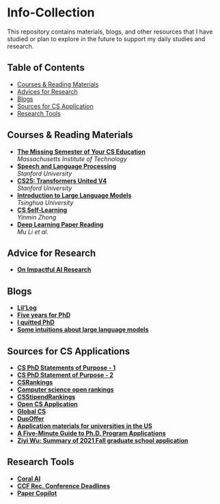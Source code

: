 # Info-Collection
This repository contains materials, blogs, and other resources that I have studied or plan to explore in the future to support my daily studies and research. 

## Table of Contents
- [Courses & Reading Materials](#Courses-&-Reading-Materials)
- [Advices for Research](#Advices-for-Research)
- [Blogs](#Blogs)
- [Sources for CS Application](#Sources-for-CS-Applications)
- [Research Tools](#Research-Tools)


## Courses & Reading Materials
- [**The Missing Semester of Your CS Education**](https://missing.csail.mit.edu/)  
  _Massachusetts Institute of Technology_
- [**Speech and Language Processing**](https://web.stanford.edu/~jurafsky/slp3/)  
  _Stanford University_
- [**CS25: Transformers United V4**](https://web.stanford.edu/class/cs25/index.html)  
  _Stanford University_
- [**Introduction to Large Language Models**](https://nlp.csai.tsinghua.edu.cn/summer_class/)  
  _Tsinghua University_
- [**CS Self-Learning**](https://csdiy.wiki/en/)  
  _Yinmin Zhong_
- [**Deep Learning Paper Reading**](https://github.com/mli/paper-reading?tab=readme-ov-file)  
  _Mu Li et al._


## Advice for Research
- [**On Impactful AI Research**](https://github.com/okhat/blog/blob/main/2024.09.impact.md#1-invest-in-projects-not-papers)



## Blogs 
- [**Lil’Log**](https://lilianweng.github.io/)
- [**Five years for PhD**](https://zhuanlan.zhihu.com/p/25099638)
- [**I quitted PhD**](http://jujuba.me/posts/I-quitted-phd.html)
- [**Some intuitions about large language models**](https://www.jasonwei.net/blog/some-intuitions-about-large-language-models)


## Sources for CS Applications
- [**CS PhD Statements of Purpose - 1**](https://cs-sop.notion.site/CS-PhD-Statements-of-Purpose-df39955313834889b7ac5411c37b958d)
- [**CS PhD Statement of Purpose - 2**](https://eugenielai.github.io/posts/another-annotated-sop.html)
- [**CSRankings**](https://csrankings.org/#/index?all&us)
- [**Computer science open rankings**](https://drafty.cs.brown.edu/csopenrankings/)
- [**CSStipendRankings**](https://csstipendrankings.org/)
- [**Open CS Application**](https://opencs.app/grade/)
- [**Global CS**](https://global-cs-application.github.io/)
- [**DuoOffer**](https://duooffer.github.io/)
- [**Application materials for universities in the US**](https://github.com/vsitzmann/phd-master-application-docs)
- [**A Five-Minute Guide to Ph.D. Program Applications**](https://pg.ucsd.edu/PhD-application-tips.htm)
- [**Ziyi Wu: Summary of 2021 Fall graduate school application**](https://github.com/Wuziyi616/Graduate_Application)


## Research Tools
- [**Coral AI**](https://app.getcoralai.com/dashboard)
- [**CCF Rec. Conference Deadlines**](https://ccfddl.github.io/)
- [**Paper Copilot**](https://papercopilot.com/)
